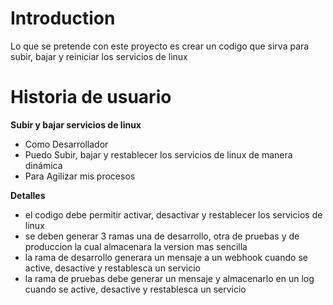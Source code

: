 # Introduction

Lo que se pretende con este proyecto es crear un codigo que sirva para subir, bajar y reiniciar los servicios de linux

# Historia de usuario

**Subir y bajar servicios de linux**

- Como Desarrollador
- Puedo Subir, bajar y restablecer los servicios de linux de manera dinámica
- Para Agilizar mis procesos

**Detalles**

- el codigo debe permitir activar, desactivar y restablecer los servicios de linux
- se deben generar 3 ramas una de desarrollo, otra de pruebas y de produccion la cual almacenara la version mas sencilla
- la rama de desarrollo generara un mensaje a un webhook cuando se active, desactive y restablesca un servicio
- la rama de pruebas debe generar un mensaje y almacenarlo en un log cuando se active, desactive y restablesca un servicio

